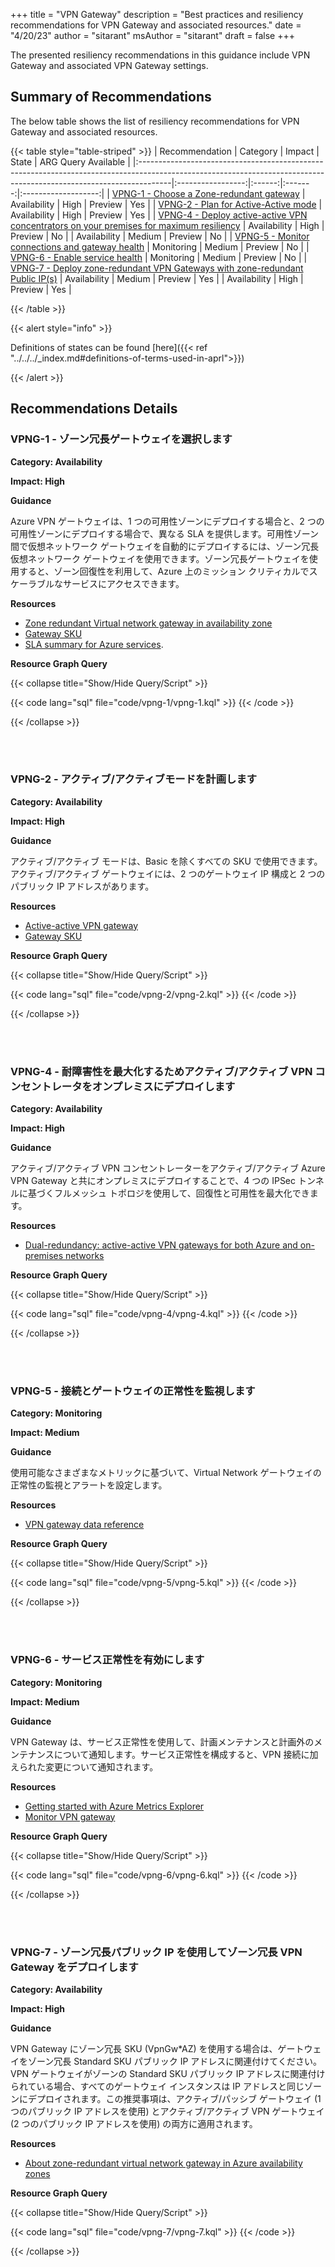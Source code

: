 +++
title = "VPN Gateway"
description = "Best practices and resiliency recommendations for VPN Gateway and associated resources."
date = "4/20/23"
author = "sitarant"
msAuthor = "sitarant"
draft = false
+++

The presented resiliency recommendations in this guidance include VPN Gateway and associated VPN Gateway settings.

## Summary of Recommendations

The below table shows the list of resiliency recommendations for VPN Gateway and associated resources.

{{< table style="table-striped" >}}
| Recommendation                                                                                                                                                      |     Category      | Impact |  State  | ARG Query Available |
|:--------------------------------------------------------------------------------------------------------------------------------------------------------------------|:-----------------:|:------:|:-------:|:-------------------:|
| [VPNG-1 - Choose a Zone-redundant gateway](#vpng-1---choose-a-zone-redundant-gateway)                                                                               |   Availability    |  High  | Preview |         Yes         |
| [VPNG-2 - Plan for Active-Active mode](#vpng-2---plan-for-active-active-mode)                                                                                       |   Availability    |  High  | Preview |         Yes         |
| [VPNG-4 - Deploy active-active VPN concentrators on your premises for maximum resiliency](#vpng-4---deploy-active-active-vpn-concentrators-on-your-premises-for-maximum-resiliency) | Availability | High | Preview | No |                                                                | Availability |  Medium  | Preview |         No          |
| [VPNG-5 - Monitor connections and gateway health](#vpng-5---monitor-connections-and-gateway-health)                                                                 |    Monitoring     | Medium | Preview |         No          |
| [VPNG-6 - Enable service health](#vpng-6---enable-service-health)                                                                                                   |    Monitoring     | Medium | Preview |         No          |
| [VPNG-7 - Deploy zone-redundant VPN Gateways with zone-redundant Public IP(s)](#vpng-7---deploy-zone-redundant-vpn-gateways-with-zone-redundant-public-ips)         | Availability | Medium | Preview | Yes |                                                                                          |    Availability     | High | Preview |         Yes          |

{{< /table >}}

{{< alert style="info" >}}

Definitions of states can be found [here]({{< ref "../../../_index.md#definitions-of-terms-used-in-aprl">}})

{{< /alert >}}

## Recommendations Details

### VPNG-1 - ゾーン冗長ゲートウェイを選択します

**Category: Availability**

**Impact: High**

**Guidance**

Azure VPN ゲートウェイは、1 つの可用性ゾーンにデプロイする場合と、2 つの可用性ゾーンにデプロイする場合で、異なる SLA を提供します。可用性ゾーン間で仮想ネットワーク ゲートウェイを自動的にデプロイするには、ゾーン冗長仮想ネットワーク ゲートウェイを使用できます。ゾーン冗長ゲートウェイを使用すると、ゾーン回復性を利用して、Azure 上のミッション クリティカルでスケーラブルなサービスにアクセスできます。

**Resources**

- [Zone redundant Virtual network gateway in availability zone](https://learn.microsoft.com/ja-jp/azure/vpn-gateway/about-zone-redundant-vnet-gateways)
- [Gateway SKU](https://learn.microsoft.com/ja-jp/azure/vpn-gateway/about-zone-redundant-vnet-gateways#gwskus)
- [SLA summary for Azure services](https://www.microsoft.com/licensing/docs/view/Service-Level-Agreements-SLA-for-Online-Services?lang=1).

**Resource Graph Query**

{{< collapse title="Show/Hide Query/Script" >}}

{{< code lang="sql" file="code/vpng-1/vpng-1.kql" >}} {{< /code >}}

{{< /collapse >}}

<br><br>

### VPNG-2 - アクティブ/アクティブモードを計画します

**Category: Availability**

**Impact: High**

**Guidance**

アクティブ/アクティブ モードは、Basic を除くすべての SKU で使用できます。
アクティブ/アクティブ ゲートウェイには、2 つのゲートウェイ IP 構成と 2 つのパブリック IP アドレスがあります。

**Resources**

- [Active-active VPN gateway](https://learn.microsoft.com/ja-jp/azure/vpn-gateway/active-active-portal#gateway)
- [Gateway SKU](https://learn.microsoft.com/ja-jp/azure/vpn-gateway/vpn-gateway-about-vpn-gateway-settings#gwsku)

**Resource Graph Query**

{{< collapse title="Show/Hide Query/Script" >}}

{{< code lang="sql" file="code/vpng-2/vpng-2.kql" >}} {{< /code >}}

{{< /collapse >}}

<br><br>

### VPNG-4 - 耐障害性を最大化するためアクティブ/アクティブ VPN コンセントレータをオンプレミスにデプロイします

**Category: Availability**

**Impact: High**

**Guidance**

アクティブ/アクティブ VPN コンセントレーターをアクティブ/アクティブ Azure VPN Gateway と共にオンプレミスにデプロイすることで、4 つの IPSec トンネルに基づくフルメッシュ トポロジを使用して、回復性と可用性を最大化できます。

**Resources**

- [Dual-redundancy: active-active VPN gateways for both Azure and on-premises networks](https://learn.microsoft.com/ja-jp/azure/vpn-gateway/vpn-gateway-highlyavailable#dual-redundancy-active-active-vpn-gateways-for-both-azure-and-on-premises-networks)


**Resource Graph Query**

{{< collapse title="Show/Hide Query/Script" >}}

{{< code lang="sql" file="code/vpng-4/vpng-4.kql" >}} {{< /code >}}

{{< /collapse >}}

<br><br>

### VPNG-5 - 接続とゲートウェイの正常性を監視します

**Category: Monitoring**

**Impact: Medium**

**Guidance**

使用可能なさまざまなメトリックに基づいて、Virtual Network ゲートウェイの正常性の監視とアラートを設定します。

**Resources**

- [VPN gateway data reference](https://learn.microsoft.com/ja-jp/azure/vpn-gateway/monitor-vpn-gateway-reference)

**Resource Graph Query**

{{< collapse title="Show/Hide Query/Script" >}}

{{< code lang="sql" file="code/vpng-5/vpng-5.kql" >}} {{< /code >}}

{{< /collapse >}}

<br><br>

### VPNG-6 - サービス正常性を有効にします

**Category: Monitoring**

**Impact: Medium**

**Guidance**

VPN Gateway は、サービス正常性を使用して、計画メンテナンスと計画外のメンテナンスについて通知します。サービス正常性を構成すると、VPN 接続に加えられた変更について通知されます。

**Resources**

- [Getting started with Azure Metrics Explorer](hhttps://learn.microsoft.com/ja-jp/azure/azure-monitor/essentials/metrics-getting-started)
- [Monitor VPN gateway](hhttps://learn.microsoft.com/ja-jp/azure/vpn-gateway/monitor-vpn-gateway-reference#metrics)

**Resource Graph Query**

{{< collapse title="Show/Hide Query/Script" >}}

{{< code lang="sql" file="code/vpng-6/vpng-6.kql" >}} {{< /code >}}

{{< /collapse >}}

<br><br>

### VPNG-7 - ゾーン冗長パブリック IP を使用してゾーン冗長 VPN Gateway をデプロイします

**Category: Availability**

**Impact: High**

**Guidance**

VPN Gateway にゾーン冗長 SKU (VpnGw*AZ) を使用する場合は、ゲートウェイをゾーン冗長 Standard SKU パブリック IP アドレスに関連付けてください。VPN ゲートウェイがゾーンの Standard SKU パブリック IP アドレスに関連付けられている場合、すべてのゲートウェイ インスタンスは IP アドレスと同じゾーンにデプロイされます。この推奨事項は、アクティブ/パッシブ ゲートウェイ (1 つのパブリック IP アドレスを使用) とアクティブ/アクティブ VPN ゲートウェイ (2 つのパブリック IP アドレスを使用) の両方に適用されます。

**Resources**

- [About zone-redundant virtual network gateway in Azure availability zones](https://learn.microsoft.com/ja-jp/azure/vpn-gateway/about-zone-redundant-vnet-gateways)

**Resource Graph Query**

{{< collapse title="Show/Hide Query/Script" >}}

{{< code lang="sql" file="code/vpng-7/vpng-7.kql" >}} {{< /code >}}

{{< /collapse >}}

<br><br>

